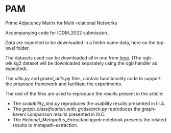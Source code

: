 # PAM
Prime Adjacency Matrix for Multi-relational Networks

Accompanying code for ICDM_2022 submission.

Data are expected to be downloaded in a folder name data, here on the top-level folder.

The datasets used can be downloaded all in one  from [here](https://owncloud.skel.iit.demokritos.gr/index.php/s/F8SVcNxq9KXyt6d).
(The ogb-wikikg2 dataset will be downloaded separately using the ogb handler as expected).


The *utils.py* and *grakel_utils.py* files, contain functionality code to support the proposed framework and facilitate the experiments.

The rest of the files are used to reproduce the results present in the article:
- The *scalability_test.py* reproduces the usability results presented in III.A.
- The *graph_classification_with_gridsearch.py* reproduces the graph-kerenl comparison results presented in III.C.
- The *Hetionet_Metapaths_Extraction.ipynb* notebook presents the related results to metapath-extraction.



